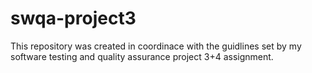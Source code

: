 # swqa-project3
This repository was created in coordinace with the guidlines set by my software testing and quality assurance project 3+4 assignment.

